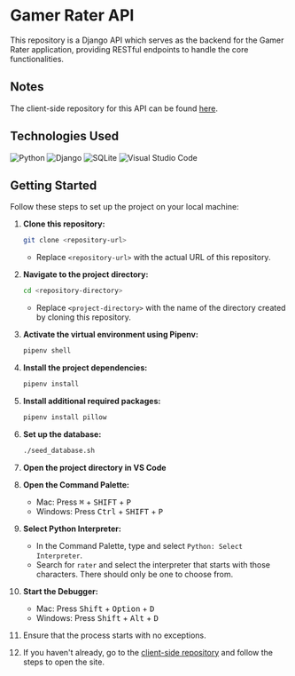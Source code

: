 # Gamer Rater API

This repository is a Django API which serves as the backend for the Gamer Rater application, providing RESTful endpoints to handle the core functionalities.

## Notes

The client-side repository for this API can be found [here](https://github.com/sgriff22/Gamer-rater-client).

## Technologies Used

![Python](https://img.shields.io/badge/Python-3776AB?style=for-the-badge&logo=python&logoColor=white) ![Django](https://img.shields.io/badge/Django-092E20?style=for-the-badge&logo=django&logoColor=white) ![SQLite](https://img.shields.io/badge/SQLite-07405E?style=for-the-badge&logo=sqlite&logoColor=white) ![Visual Studio Code](https://img.shields.io/badge/VSCode%20-%23007ACC.svg?&style=for-the-badge&logo=visual-studio-code&logoColor=white)

## Getting Started

Follow these steps to set up the project on your local machine:

1. **Clone this repository:**
    ```bash
    git clone <repository-url>
    ```
    - Replace `<repository-url>` with the actual URL of this repository.
    
2. **Navigate to the project directory:**
    ```bash
    cd <repository-directory>
    ```
    - Replace `<project-directory>` with the name of the directory created by cloning this repository.


2. **Activate the virtual environment using Pipenv:**

    ```bash
    pipenv shell
    ```

3. **Install the project dependencies:**

    ```bash
    pipenv install
    ```

4. **Install additional required packages:**

    ```bash
    pipenv install pillow
    ```

5. **Set up the database:**

    ```bash
    ./seed_database.sh
    ```
7. **Open the project directory in VS Code**

8. **Open the Command Palette:**
    - Mac: Press <kbd>⌘</kbd> + <kbd>SHIFT</kbd> + <kbd>P</kbd>
    - Windows: Press <kbd>Ctrl</kbd> + <kbd>SHIFT</kbd> + <kbd>P</kbd>

9. **Select Python Interpreter:**
    - In the Command Palette, type and select `Python: Select Interpreter`.
    - Search for `rater` and select the interpreter that starts with those characters. There should only be one to choose from.

10. **Start the Debugger:**
    - Mac: Press <kbd>Shift</kbd> + <kbd>Option</kbd> + <kbd>D</kbd>
    - Windows: Press <kbd>Shift</kbd> + <kbd>Alt</kbd> + <kbd>D</kbd>

11. Ensure that the process starts with no exceptions.

12. If you haven't already, go to the [client-side repository](https://github.com/sgriff22/Gamer-rater-client) and follow the steps to open the site.
